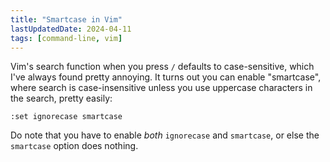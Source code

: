 ```yaml
---
title: "Smartcase in Vim"
lastUpdatedDate: 2024-04-11
tags: [command-line, vim]
---
```


Vim's search function when you press `/` defaults to case-sensitive, which I've always found pretty annoying.
It turns out you can enable "smartcase", where search is case-insensitive unless you use uppercase characters in the search, pretty easily:

```vimscript
:set ignorecase smartcase
```

Do note that you have to enable *both* `ignorecase` and `smartcase`, or else the `smartcase` option does nothing.